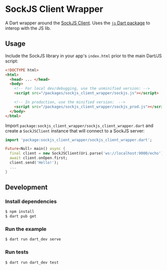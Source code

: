 # SockJS Client Wrapper

A Dart wrapper around the [SockJS Client][sockjs-client]. Uses the
[`js` Dart package][js-dart-package] to interop with the JS lib.

## Usage

Include the SockJS library in your app's `index.html` prior to the main Dart/JS
script:

```html
<!DOCTYPE html>
<html>
  <head> ... </head>
  <body>
    <!-- For local dev/debugging, use the unminified version: -->
    <script src="/packages/sockjs_client_wrapper/sockjs.js"></script>

    <!-- In production, use the minified version:  -->
    <script src="/packages/sockjs_client_wrapper/sockjs_prod.js"></script>
  </body>
</html>
```

Import `package:sockjs_client_wrapper/sockjs_client_wrapper.dart` and create a
`SockJSClient` instance that will connect to a SockJS server:

```dart
import 'package:sockjs_client_wrapper/sockjs_client_wrapper.dart';

Future<Null> main() async {
  final client = new SockJSClient(Uri.parse('ws://localhost:9000/echo'));
  await client.onOpen.first;
  client.send('Hello!');
  ...
}
```

## Development

### Install dependencies

```bash
$ npm install
$ dart pub get
```

### Run the example

```bash
$ dart run dart_dev serve
```

### Run tests

```bash
$ dart run dart_dev test
```

[js-dart-package]: https://pub.dartlang.org/packages/js
[sockjs-client]: https://github.com/sockjs/sockjs-client
